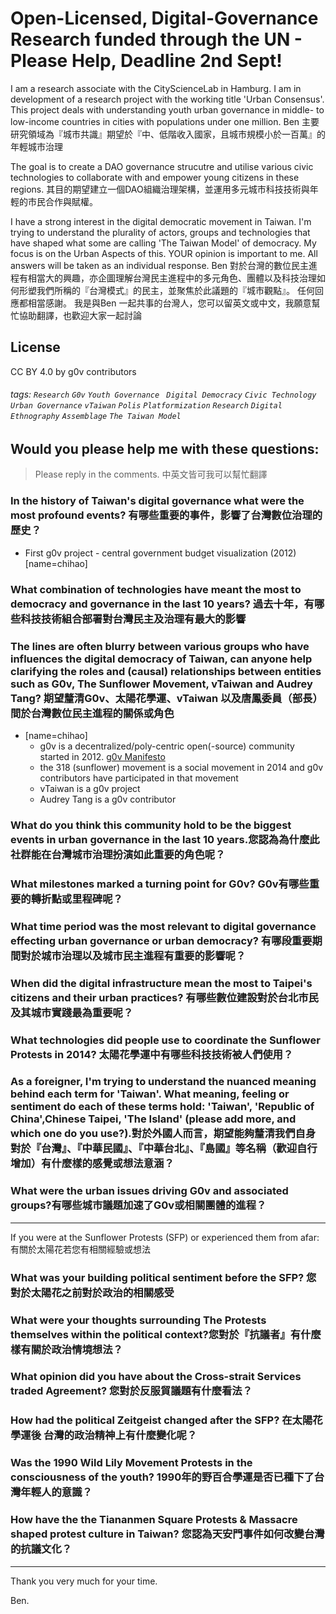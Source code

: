 # Open-Licensed, Digital-Governance Research funded through the UN - Please Help, Deadline 2nd Sept!


I am a research associate with the CityScienceLab in Hamburg. I am in development of a research project with the working title 'Urban Consensus'. This project deals with understanding youth urban governance in middle- to low-income countries in cities with populations under one million. 
Ben 主要研究領域為『城市共識』期望於『中、低階收入國家，且城市規模小於一百萬』的年輕城市治理

The goal is to create a DAO governance strucutre and utilise various civic technologies to collaborate with and empower young citizens in these regions.
其目的期望建立一個DAO組織治理架構，並運用多元城市科技技術與年輕的市民合作與賦權。

I have a strong interest in the digital democratic movement in Taiwan. I'm trying to understand the plurality of actors, groups and technologies that have shaped what some are calling 'The Taiwan Model' of democracy. My focus is on the Urban Aspects of this. YOUR opinion is important to me. All answers will be taken as an individual response.
Ben 對於台灣的數位民主進程有相當大的興趣，亦企圖理解台灣民主進程中的多元角色、團體以及科技治理如何形塑我們所稱的『台灣模式』的民主，並聚焦於此議題的『城市觀點』。
任何回應都相當感謝。
我是與Ben 一起共事的台灣人，您可以留英文或中文，我願意幫忙協助翻譯，也歡迎大家一起討論


## License
CC BY 4.0 by g0v contributors

###### tags: `Research` `G0v` `Youth Governance` ` Digital Democracy` `Civic Technology` `Urban Governance` `vTaiwan` `Polis` `Platformization` `Research` `Digital Ethnography` `Assemblage` `The Taiwan Model`


## Would you please help me with these questions:
> Please reply in the comments. 中英文皆可我可以幫忙翻譯


### In the history of Taiwan's digital governance what were the most profound events? 有哪些重要的事件，影響了台灣數位治理的歷史？

- First g0v project - central government budget visualization (2012) [name=chihao]


### What combination of technologies have meant the most to democracy and governance in the last 10 years? 過去十年，有哪些科技技術組合部署對台灣民主及治理有最大的影響


### The lines are often blurry between various groups who have influences the digital democracy of Taiwan, can anyone help clarifying the roles and (causal) relationships between entities such as G0v, The Sunflower Movement, vTaiwan and Audrey Tang? 期望釐清G0v、太陽花學運、vTaiwan 以及唐鳳委員（部長）間於台灣數位民主進程的關係或角色

- [name=chihao]
    - g0v is a decentralized/poly-centric open(-source) community started in 2012. [g0v Manifesto](https://g0v.tw/intl/zh-TW/manifesto/en/)
    - the 318 (sunflower) movement is a social movement in 2014 and g0v contributors have participated in that movement
    - vTaiwan is a g0v project
    - Audrey Tang is a g0v contributor


### What do you think this community hold to be the biggest events in urban governance in the last 10 years.您認為為什麼此社群能在台灣城市治理扮演如此重要的角色呢？


### What milestones marked a turning point for G0v? G0v有哪些重要的轉折點或里程碑呢？


### What time period was the most relevant to digital governance effecting urban governance or urban democracy? 有哪段重要期間對於城市治理以及城市民主進程有重要的影響呢？


### When did the digital infrastructure mean the most to Taipei's citizens and their urban practices? 有哪些數位建設對於台北市民及其城市實踐最為重要呢？

### What technologies did people use to coordinate the Sunflower Protests in 2014? 太陽花學運中有哪些科技技術被人們使用？


### As a foreigner, I'm trying to understand the nuanced meaning behind each term for 'Taiwan'. What meaning, feeling or sentiment do each of these terms hold: 'Taiwan', 'Republic of China',Chinese Taipei, 'The Island' (please add more, and which one do you use?).對於外國人而言，期望能夠釐清我們自身對於『台灣』、『中華民國』、『中華台北』、『島國』等名稱（歡迎自行增加）有什麼樣的感覺或想法意涵？


### What were the urban issues driving G0v and associated groups?有哪些城市議題加速了G0v或相關團體的進程？
   
---


If you were at the Sunflower Protests (SFP) or experienced them from 
afar: 有關於太陽花若您有相關經驗或想法


### What was your building political sentiment before the SFP? 您對於太陽花之前對於政治的相關感受


### What were your thoughts surrounding The Protests themselves within the political context?您對於『抗議者』有什麼樣有關於政治情境想法？


### What opinion did you have about the Cross-strait Services traded Agreement? 您對於反服貿議題有什麼看法？


### How had the political Zeitgeist changed after the SFP? 在太陽花學運後 台灣的政治精神上有什麼變化呢？


### Was the 1990 Wild Lily Movement Protests in the consciousness of the youth? 1990年的野百合學運是否已種下了台灣年輕人的意識？



### How have the the Tiananmen Square Protests & Massacre shaped protest culture in Taiwan? 您認為天安門事件如何改變台灣的抗議文化？


---


Thank you very much for your time.

Ben.





